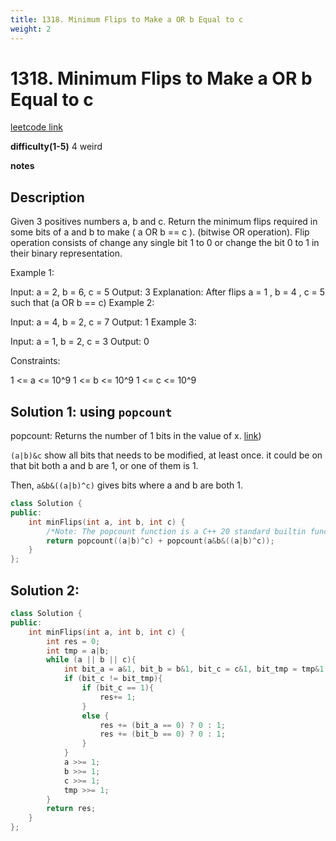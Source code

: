 ```yaml
---
title: 1318. Minimum Flips to Make a OR b Equal to c
weight: 2
---
```

# 1318. Minimum Flips to Make a OR b Equal to c
[leetcode link](https://leetcode.com/problems/minimum-flips-to-make-a-or-b-equal-to-c/)

**difficulty(1-5)**
4 weird

**notes**   


## Description
Given 3 positives numbers a, b and c. Return the minimum flips required in some bits of a and b to make ( a OR b == c ). (bitwise OR operation).
Flip operation consists of change any single bit 1 to 0 or change the bit 0 to 1 in their binary representation.

 

Example 1:



Input: a = 2, b = 6, c = 5
Output: 3
Explanation: After flips a = 1 , b = 4 , c = 5 such that (a OR b == c)
Example 2:

Input: a = 4, b = 2, c = 7
Output: 1
Example 3:

Input: a = 1, b = 2, c = 3
Output: 0
 

Constraints:

1 <= a <= 10^9
1 <= b <= 10^9
1 <= c <= 10^9


## Solution 1: using `popcount`
popcount: Returns the number of 1 bits in the value of x. [link](https://en.cppreference.com/w/cpp/numeric/popcount))

`(a|b)&c` show all bits that needs to be modified, at least once. it could be on that bit both a and b are 1, or one of them is 1. 

Then, `a&b&((a|b)^c)` gives bits where a and b are both 1. 

```c++
class Solution {
public:
    int minFlips(int a, int b, int c) {
        /*Note: The popcount function is a C++ 20 standard builtin function that counts set bits. LeetCode uses g++ compiler with the C++17 standard so we can use __builtin_popcount instead. For other compilers please use bitset<32>().count().*/
        return popcount((a|b)^c) + popcount(a&b&((a|b)^c));
    }
};
```

## Solution 2:
```c++
class Solution {
public:
    int minFlips(int a, int b, int c) {
        int res = 0;
        int tmp = a|b;
        while (a || b || c){
            int bit_a = a&1, bit_b = b&1, bit_c = c&1, bit_tmp = tmp&1;
            if (bit_c != bit_tmp){
                if (bit_c == 1){
                    res+= 1;
                }
                else {
                    res += (bit_a == 0) ? 0 : 1;
                    res += (bit_b == 0) ? 0 : 1;
                }
            }
            a >>= 1;
            b >>= 1;
            c >>= 1;
            tmp >>= 1;
        }
        return res;
    }
};
```

